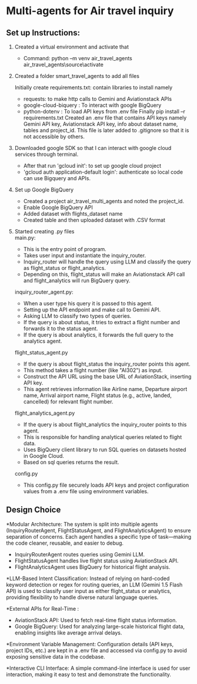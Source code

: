 # Multi-agents for Air travel inquiry

## Set up Instructions:
1.	Created a virtual environment and activate that
	- Command: python –m venv air_travel_agents <br> 	air_travel_agents\source\activate

2.	Created a folder smart_travel_agents to add all files

	Initially create requirements.txt: contain libraries to install namely
	- requests: to make http calls to Gemini and Aviationstack APIs
	- google-cloud-biquery : To interact with google BigQuery
	- python-dotenv : To load API keys from .env file
	Finally pip install –r requirements.txt
	Created an .env file that contains API keys namely Gemini API key, Aviationstack API key, info about dataset name, tables 	and project_id. This file is later added to .gitignore so that it is not accessible by others. 

3.	Downloaded google SDK so that I can interact with google cloud services through terminal.
	 - After that run 'gcloud init': to set up google cloud project
	 - 'gcloud auth application-default login': authenticate so local code can use Bigquery and APIs.
	
4.	Set up Google BigQuery
	- Created a project air_travel_multi_agents and noted the project_id.
	- Enable Google BigQuery API
	- Added dataset with flights_dataset name
	- Created table and then uploaded dataset with .CSV format

5.	Started creating .py files <br>
	main.py:
	- This is the entry point of program. 
	- Takes user input and instantiate the inquiry_router.
	- Inquiry_router will handle the query using LLM and classify the query as flight_status or flight_analytics.
	- Depending on this, flight_status will make an Aviationstack API call and flight_analytics will run BigQuery query.

	inquiry_router_agent.py:
	- When a user type his query it is passed to this agent.
	- Setting up the API endpoint and make call to Gemini API.
	- Asking LLM to classify two types of queries.
	- If the query is about status, it tries to extract a flight number and forwards it to the status agent. 
	- If the query is about analytics, it forwards the full query to the analytics agent.

	flight_status_agent.py
	- If the query is about flight_status the inquiry_router points this agent.
	- This method takes a flight number (like "AI302") as input.
	- Construct the API URL using the base URL of AviationStack, inserting API key.
	- This agent retrieves information like Airline name, Departure airport name, Arrival airport name, Flight status (e.g., 	active, landed, cancelled) for relevant flight number.

	flight_analytics_agent.py
	- If the query is about flight_analytics the inquiry_router points to this agent.
	- This is responsible for handling analytical queries related to flight data.
	- Uses BigQuery client library to run SQL queries on datasets hosted in Google Cloud.
	- Based on sql queries returns the result.

	config.py
	- This config.py file securely loads API keys and project configuration values from a .env file using environment 		variables.


## Design Choice
*Modular Architecture:
The system is split into multiple agents (InquiryRouterAgent, FlightStatusAgent, and FlightAnalyticsAgent) to ensure separation of concerns. Each agent handles a specific type of task—making the code cleaner, reusable, and easier to debug.
 - InquiryRouterAgent routes queries using Gemini LLM.
 - FlightStatusAgent handles live flight status using AviationStack API.
 - FlightAnalyticsAgent uses BigQuery for historical flight analysis.
 

*LLM-Based Intent Classification:
Instead of relying on hard-coded keyword detection or regex for routing queries, an LLM (Gemini 1.5 Flash API) is used to classify user input as either flight_status or analytics, providing flexibility to handle diverse natural language queries.

*External APIs for Real-Time :
- AviationStack API: Used to fetch real-time flight status information.
- Google BigQuery: Used for analyzing large-scale historical flight data, enabling insights like average arrival delays.

*Environment Variable Management:
Configuration details (API keys, project IDs, etc.) are kept in a .env file and accessed via config.py to avoid exposing sensitive data in the codebase.

*Interactive CLI Interface:
A simple command-line interface is used for user interaction, making it easy to test and demonstrate the functionality.

